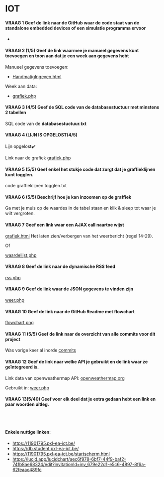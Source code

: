 # IOT

#### VRAAG 1 Geef de link naar de GitHub waar de code staat van de standalone embedded devices of een simulatie programma ervoor
- 
	
#### VRAAG 2 (1/5) Geef de link waarmee je manueel gegevens kunt toevoegen en toon aan dat je een week aan gegevens hebt

Manueel gegevens toevoegen: 
- [HandmatigIngeven.html](https://11901795.pxl-ea-ict.be/HandmatigIngeven.html )

Week aan data:
- [grafiek.php](https://11901795.pxl-ea-ict.be/grafiek.php) 

#### VRAAG 3 (4/5) Geef de SQL code van de databasestuctuur met minstens 2 tabellen
SQL code van de **databasestuctuur.txt**

#### VRAAG 4 (LIJN IS OPGELOST(4/5) 
Lijn opgelost:heavy_check_mark:

Link naar de grafiek
[grafiek.php](https://11901795.pxl-ea-ict.be/grafiek.php)  

#### VRAAG 5 (5/5) Geef enkel het stukje code dat zorgt dat je graffieklijnen kunt togglen.
code graffieklijnen togglen.txt

#### VRAAG 6 (5/5) Beschrijf hoe je kan inzoomen op de graffiek
Ga met je muis op de waardes in de tabel staan en klik & sleep tot waar je wilt vergroten.

#### VRAAG 7 Geef een link waar een AJAX call naartoe wijst
[grafiek.html](https://11901795.pxl-ea-ict.be/grafiek.html)  Het laten zien/verbergen van het weerbericht (regel 14-29).

Of 

[waardelijst.php](https://11901795.pxl-ea-ict.be/waardelijst.php)
	
#### VRAAG 8 Geef de link naar de dynamische RSS feed
[rss.php](https://11901795.pxl-ea-ict.be/rss.php)

#### VRAAG 9 Geef de link waar de JSON gegevens te vinden zijn
[weer.php](https://11901795.pxl-ea-ict.be/weer.php) 

#### VRAAG 10 Geef de link naar de GitHub Readme met flowchart
[flowchart.png](https://github.com/GijsJackersPXL/IOT/blob/main/flowchart.png)

#### VRAAG 11 (5/5) Geef de link naar de overzicht van alle commits voor dit project
Was vorige keer al inorde
[commits](https://github.com/GijsJackersPXL/IOT/commits/main)

#### VRAAG 12 Geef de link naar welke API je gebruikt en de link waar ze geïntegreerd is.
Link  data van openweathermap API: [openweathermap.org](https://api.openweathermap.org/data/2.5/weather?q=Tessenderlo&appid=b88e8a4d3b3a06798583071cab85454c&units=metric) 
		
Gebruikt in: [weer.php](https://11901795.pxl-ea-ict.be/weer.php)

#### VRAAG 13(5/40) Geef voor elk deel dat je extra gedaan hebt een link en paar woorden uitleg.

<br><br>

#### Enkele nuttige linken: 

- https://11901795.pxl-ea-ict.be/
- https://db.student.pxl-ea-ict.be/
- https://11901795.pxl-ea-ict.be/startscherm.html
- https://lucid.app/lucidchart/aec6f978-6bf7-44f9-baf2-741b8ae68324/edit?invitationId=inv_679e22d1-e5c6-4897-8f6a-62feaac489fc

